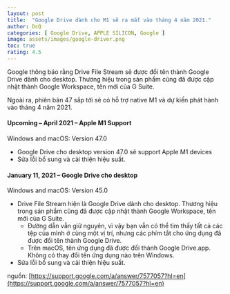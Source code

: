 ```yaml
---
layout: post
title:  "Google Drive dành cho M1 sẽ ra mắt vào tháng 4 năm 2021."
author: DcQ
categories: [ Google Drive, APPLE SILICON, Google ]
image: assets/images/google-driver.png
toc: true
rating: 4.5
---
```


Google thông báo rằng Drive File Stream sẽ được đổi tên thành Google Drive dành cho desktop. Thương hiệu trong sản phẩm cũng đã được cập nhật thành Google Workspace, tên mới của G Suite.

Ngoài ra, phiên bản 47 sắp tới sẽ có hỗ trợ native M1 và dự kiến ​​phát hành vào tháng 4 năm 2021.

#### Upcoming – April 2021 – Apple M1 Support

Windows and macOS: Version 47.0

- Google Drive cho desktop version 47.0 sẽ support Apple M1 devices
- Sửa lỗi bổ sung và cải thiện hiệu suất.

#### January 11, 2021 – Google Drive cho desktop

Windows and macOS: Version 45.0

- Drive File Stream hiện là Google Drive dành cho desktop. Thương hiệu trong sản phẩm cũng đã được cập nhật thành Google Workspace, tên mới của G Suite.
  - Đường dẫn vẫn giữ nguyên, vì vậy bạn vẫn có thể tìm thấy tất cả các tệp của mình ở cùng một vị trí, nhưng các phím tắt cho ứng dụng đã được đổi tên thành Google Drive.
  - Trên macOS, tên ứng dụng đã được đổi thành Google Drive.app. Không có thay đổi tên ứng dụng nào trên Windows.
- Sửa lỗi bổ sung và cải thiện hiệu suất.

nguồn: [https://support.google.com/a/answer/7577057?hl=en](https://support.google.com/a/answer/7577057?hl=en)
